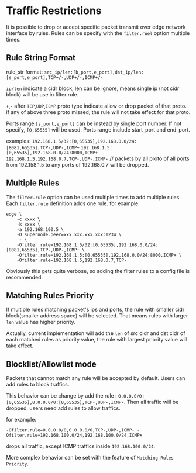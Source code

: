 # Traffic Restrictions

It is possible to drop or accept specific packet transmit over edge network
interface by rules. Rules can be specify with the `filter.ruel` option multiple
times.

## Rule String Format

rule_str format: `src_ip/len:[b_port,e_port],dst_ip/len:[s_port,e_port],TCP+/-,UDP+/-,ICMP+/-`

`ip/len` indicate a cidr block, len can be ignore, means single ip (not cidr block) will be use in filter rule.

`+`,`-` after `TCP`,`UDP`,`ICMP` proto type indicate allow or drop packet of that proto. if any of above three proto missed, the rule will not take effect for that proto.

Ports range `[s_port,e_port]` can be instead by single port number. If not specify, `[0,65535]` will be used. Ports range include start_port and end_port.

examples:
`192.168.1.5/32:[0,65535],192.168.0.0/24:[8081,65535],TCP-,UDP-,ICMP+`
`192.168.1.5:[0,65535],192.168.0.0/24:8000,ICMP+`
`192.168.1.5,192.168.0.7,TCP-,UDP-,ICMP-` // packets by all proto of all ports from 192.158.1.5 to any ports of 192.168.0.7 will be dropped.

## Multiple Rules

The `filter.rule` option can be used multiple times to add multiple rules. Each
`filter.rule` definition adds one rule. for example:

```
edge \
    -c xxxx \
    -k xxxx \
    -a 192.168.100.5 \
    -O supernode.peer=xxx.xxx.xxx.xxx:1234 \
    -r \
    -Ofilter.rule=192.168.1.5/32:[0,65535],192.168.0.0/24:[8081,65535],TCP-,UDP-,ICMP+ \
    -Ofilter.rule=192.168.1.5:[0,65535],192.168.0.0/24:8000,ICMP+ \
    -Ofilter.rule=192.168.1.5,192.168.0.7,TCP-
```

Obviously this gets quite verbose, so adding the filter rules to a config file
is recommended.

## Matching Rules Priority

If multiple rules matching packet's ips and ports, the rule with smaller cidr block(smaller address space) will be selected. That means rules with larger `len` value has higher priority.

Actually, current implementation will add the `len` of src cidr and dst cidr of each matched rules as priority value, the rule with largest priority value will take effect.

## Blocklist/Allowlist mode

Packets that cannot match any rule will be accepted by default. Users can add rules to block traffics.

This behavior can be change by add the rule : `0.0.0.0/0:[0,65535],0.0.0.0/0:[0,65535],TCP-,UDP-,ICMP-`. Then all traffic will be dropped, users need add rules to allow traffics. 

for example:
```
-Ofilter.rule=0.0.0.0/0,0.0.0.0/0,TCP-,UDP-,ICMP- -Ofilter.rule=192.168.100.0/24,192.168.100.0/24,ICMP+
```
drops all traffic, except ICMP traffics inside `192.168.100.0/24`.

More complex behavior can be set with the feature of `Matching Rules Priority`.

